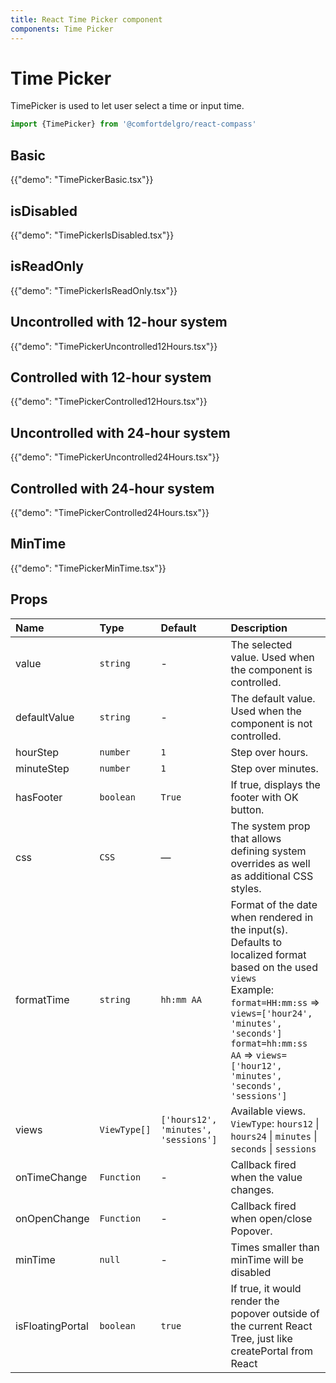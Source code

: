 ```yaml
---
title: React Time Picker component
components: Time Picker
---
```


# Time Picker

<p class="description">TimePicker is used to let user select a time or input time.</p>


```jsx
import {TimePicker} from '@comfortdelgro/react-compass'
```

## Basic

{{"demo": "TimePickerBasic.tsx"}}

## isDisabled

{{"demo": "TimePickerIsDisabled.tsx"}}

## isReadOnly

{{"demo": "TimePickerIsReadOnly.tsx"}}

## Uncontrolled with 12-hour system

{{"demo": "TimePickerUncontrolled12Hours.tsx"}}

## Controlled with 12-hour system

{{"demo": "TimePickerControlled12Hours.tsx"}}

## Uncontrolled with 24-hour system

{{"demo": "TimePickerUncontrolled24Hours.tsx"}}

## Controlled with 24-hour system

{{"demo": "TimePickerControlled24Hours.tsx"}}

## MinTime

{{"demo": "TimePickerMinTime.tsx"}}

## Props

| Name             | Type         | Default                              | Description                                                                                                                                                                                                                                                                 |
| :--------------- | :----------- | :----------------------------------- | :-------------------------------------------------------------------------------------------------------------------------------------------------------------------------------------------------------------------------------------------------------------------------- |
| value            | `string`     | -                                    | The selected value. Used when the component is controlled.                                                                                                                                                                                                                  |
| defaultValue     | `string`     | -                                    | The default value. Used when the component is not controlled.                                                                                                                                                                                                               |
| hourStep         | `number`     | `1`                                  | Step over hours.                                                                                                                                                                                                                                                            |
| minuteStep       | `number`     | `1`                                  | Step over minutes.                                                                                                                                                                                                                                                          |
| hasFooter        | `boolean`    | `True`                               | If true, displays the footer with OK button.                                                                                                                                                                                                                                |
| css              | `CSS`        | —                                    | The system prop that allows defining system overrides as well as additional CSS styles.                                                                                                                                                                                     |
| formatTime       | `string`     | `hh:mm AA`                           | Format of the date when rendered in the input(s). Defaults to localized format based on the used `views`<br />Example:<br />`format=HH:mm:ss` => `views=['hour24', 'minutes', 'seconds']`<br />`format=hh:mm:ss AA` => `views=['hour12', 'minutes', 'seconds', 'sessions']` |
| views            | `ViewType[]` | `['hours12', 'minutes', 'sessions']` | Available views. <br />`ViewType`: `hours12` \| `hours24` \| `minutes` \| `seconds` \| `sessions`                                                                                                                                                                           |
| onTimeChange     | `Function`   | -                                    | Callback fired when the value changes.                                                                                                                                                                                                                                      |
| onOpenChange     | `Function`   | -                                    | Callback fired when open/close Popover.                                                                                                                                                                                                                                     |
| minTime          | `null`       | -                                    | Times smaller than minTime will be disabled                                                                                                                                                                                                                                 |
| isFloatingPortal | `boolean`    | `true`                               | If true, it would render the popover outside of the current React Tree, just like createPortal from React                                                                                                                                                                   |

